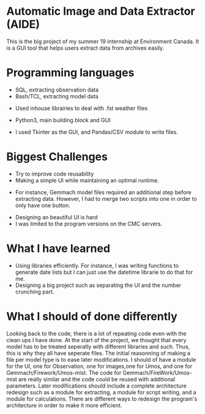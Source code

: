 # Automatic Image and Data Extractor (AIDE)
This is the big project of my summer 19 internship at Environment Canada. It is a GUI tool that helps users extract data from archives easily.

# Programming languages
* SQL, extracting observation data
* Bash/TCL, extracting model data
- Used inhouse librairies to deal with .fst weather files
* Python3, main building block and GUI
- I used Tkinter as the GUI, and Pandas/CSV module to write files.

# Biggest Challenges
* Try to improve code reusability
* Making a simple UI while maintaining an optimal runtime. 
- For instance, Gemmach model files required an additional step before extracting data. However, I had to merge two scripts into one in order to only have one button.
* Designing an beautiful UI is hard
* I was limited to the program versions on the CMC servers.

# What I have learned
* Using libraries efficiently. For instance, I was writing functions to generate date lists but I can just use the datetime librarie to do that for me. 
* Designing a big project such as separating the UI and the number crunching part.

# What I should of done differently
Looking back to the code, there is a lot of repeating code even with the clean ups I have done. At the start of the project, we thought that every model has to be treated seperatly with different libraries and such. Thus, this is why they all have seperate files. The initial reasonning of making a file per model type is to ease later modifications.
I should of have a module for the UI, one for Observation, one for images,one for Umos, and one for Gemmach/Firework/Umos-mist. The code for Gemmach/FireWork/Umos-mist are really similar and the code could be reused with additional parameters.
Later modifications should include a complete architecture redesign such as a module for extracting, a module for script writing, and a module for calculations. There are different ways to redesign the program's architecture in order to make it more efficient. 
